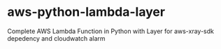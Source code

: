 # aws-python-lambda-layer

Complete AWS Lambda Function in Python with Layer for aws-xray-sdk depedency and cloudwatch alarm


